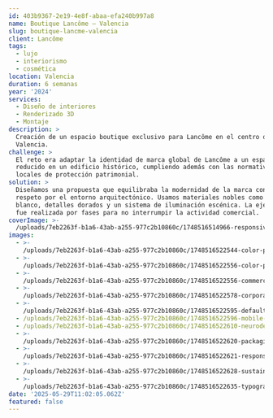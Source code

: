 ```yaml
---
id: 403b9367-2e19-4e8f-abaa-efa240b997a8
name: Boutique Lancôme – Valencia
slug: boutique-lancme-valencia
client: Lancôme
tags:
  - lujo
  - interiorismo
  - cosmética
location: Valencia
duration: 6 semanas
year: '2024'
services:
  - Diseño de interiores
  - Renderizado 3D
  - Montaje
description: >
  Creación de un espacio boutique exclusivo para Lancôme en el centro de
  Valencia.
challenge: >
  El reto era adaptar la identidad de marca global de Lancôme a un espacio
  reducido en un edificio histórico, cumpliendo además con las normativas
  locales de protección patrimonial.
solution: >
  Diseñamos una propuesta que equilibraba la modernidad de la marca con el
  respeto por el entorno arquitectónico. Usamos materiales nobles como mármol
  blanco, detalles dorados y un sistema de iluminación escénica. La ejecución
  fue realizada por fases para no interrumpir la actividad comercial.
coverImage: >-
  /uploads/7eb2263f-b1a6-43ab-a255-977c2b10860c/1748516514966-responsive-design.jpg
images:
  - >-
    /uploads/7eb2263f-b1a6-43ab-a255-977c2b10860c/1748516522544-color-psychology.jpg
  - >-
    /uploads/7eb2263f-b1a6-43ab-a255-977c2b10860c/1748516522556-color-psychology.png
  - >-
    /uploads/7eb2263f-b1a6-43ab-a255-977c2b10860c/1748516522556-commercial-photography.jpg
  - >-
    /uploads/7eb2263f-b1a6-43ab-a255-977c2b10860c/1748516522578-corporate-branding.jpg
  - >-
    /uploads/7eb2263f-b1a6-43ab-a255-977c2b10860c/1748516522595-default-blog-image.jpg
  - /uploads/7eb2263f-b1a6-43ab-a255-977c2b10860c/1748516522596-mobile-ux.jpg
  - /uploads/7eb2263f-b1a6-43ab-a255-977c2b10860c/1748516522610-neurodesign.jpg
  - >-
    /uploads/7eb2263f-b1a6-43ab-a255-977c2b10860c/1748516522620-packaging-trends.jpg
  - >-
    /uploads/7eb2263f-b1a6-43ab-a255-977c2b10860c/1748516522621-responsive-design.jpg
  - >-
    /uploads/7eb2263f-b1a6-43ab-a255-977c2b10860c/1748516522628-sustainable-design.jpg
  - >-
    /uploads/7eb2263f-b1a6-43ab-a255-977c2b10860c/1748516522635-typography-design.jpg
date: '2025-05-29T11:02:05.062Z'
featured: false
---
```


